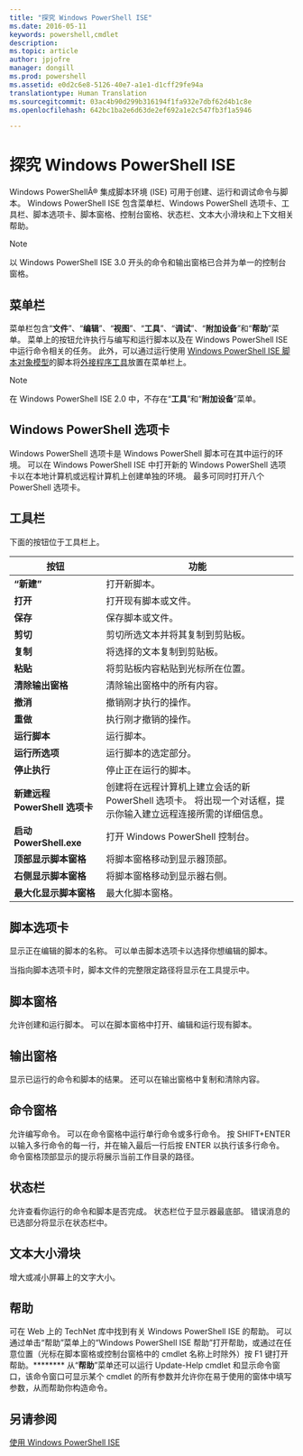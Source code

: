 ```yaml
---
title: "探究 Windows PowerShell ISE"
ms.date: 2016-05-11
keywords: powershell,cmdlet
description: 
ms.topic: article
author: jpjofre
manager: dongill
ms.prod: powershell
ms.assetid: e0d2c6e8-5126-40e7-a1e1-d1cff29fe94a
translationtype: Human Translation
ms.sourcegitcommit: 03ac4b90d299b316194f1fa932e7dbf62d4b1c8e
ms.openlocfilehash: 642bc1ba2e6d63de2ef692a1e2c547fb3f1a5946

---
```


# 探究 Windows PowerShell ISE
Windows PowerShellÂ® 集成脚本环境 (ISE) 可用于创建、运行和调试命令与脚本。 Windows PowerShell ISE 包含菜单栏、Windows PowerShell 选项卡、工具栏、脚本选项卡、脚本窗格、控制台窗格、状态栏、文本大小滑块和上下文相关帮助。

> [!NOTE]
> 以 Windows PowerShell ISE 3.0 开头的命令和输出窗格已合并为单一的控制台窗格。

## 菜单栏
菜单栏包含“**文件**”、“**编辑**”、“**视图**”、“**工具**”、“**调试**”、“**附加设备**”和“**帮助**”菜单。 菜单上的按钮允许执行与编写和运行脚本以及在 Windows PowerShell ISE 中运行命令相关的任务。 此外，可以通过运行使用 [Windows PowerShell ISE 脚本对象模型](../../core-powershell/ise/The-Windows-PowerShell-ISE-Scripting-Object-Model.md)的脚本将[外接程序工具](../../core-powershell/ise/The-ISEAddOnTool-Object.md)放置在菜单栏上。

> [!NOTE]
> 在 Windows PowerShell ISE 2.0 中，不存在“**工具**”和“**附加设备**”菜单。

## Windows PowerShell 选项卡
Windows PowerShell 选项卡是 Windows PowerShell 脚本可在其中运行的环境。 可以在 Windows PowerShell ISE 中打开新的 Windows PowerShell 选项卡以在本地计算机或远程计算机上创建单独的环境。 最多可同时打开八个 PowerShell 选项卡。

## 工具栏
下面的按钮位于工具栏上。

|按钮|功能|
|----------|------------|
|**“新建”**|打开新脚本。|
|**打开**|打开现有脚本或文件。|
|**保存**|保存脚本或文件。|
|**剪切**|剪切所选文本并将其复制到剪贴板。|
|**复制**|将选择的文本复制到剪贴板。|
|**粘贴**|将剪贴板内容粘贴到光标所在位置。|
|**清除输出窗格**|清除输出窗格中的所有内容。|
|**撤消**|撤销刚才执行的操作。|
|**重做**|执行刚才撤销的操作。|
|**运行脚本**|运行脚本。|
|**运行所选项**|运行脚本的选定部分。|
|**停止执行**|停止正在运行的脚本。|
|**新建远程 PowerShell 选项卡**|创建将在远程计算机上建立会话的新 PowerShell 选项卡。 将出现一个对话框，提示你输入建立远程连接所需的详细信息。|
|**启动 PowerShell.exe**|打开 Windows PowerShell 控制台。|
|**顶部显示脚本窗格**|将脚本窗格移动到显示器顶部。|
|**右侧显示脚本窗格**|将脚本窗格移动到显示器右侧。|
|**最大化显示脚本窗格**|最大化脚本窗格。|

## 脚本选项卡
显示正在编辑的脚本的名称。 可以单击脚本选项卡以选择你想编辑的脚本。

当指向脚本选项卡时，脚本文件的完整限定路径将显示在工具提示中。

## 脚本窗格
允许创建和运行脚本。 可以在脚本窗格中打开、编辑和运行现有脚本。

## 输出窗格
显示已运行的命令和脚本的结果。 还可以在输出窗格中复制和清除内容。

## 命令窗格
允许编写命令。 可以在命令窗格中运行单行命令或多行命令。 按 SHIFT\+ENTER 以输入多行命令的每一行，并在输入最后一行后按 ENTER 以执行该多行命令。 命令窗格顶部显示的提示将展示当前工作目录的路径。

## 状态栏
允许查看你运行的命令和脚本是否完成。 状态栏位于显示器最底部。 错误消息的已选部分将显示在状态栏中。

## 文本大小滑块
增大或减小屏幕上的文字大小。

## 帮助
可在 Web 上的 TechNet 库中找到有关 Windows PowerShell ISE 的帮助。 可以通过单击“帮助”菜单上的“Windows PowerShell ISE 帮助”打开帮助，或通过在任意位置（光标在脚本窗格或控制台窗格中的 cmdlet 名称上时除外）按 F1 键打开帮助。******** 从“**帮助**”菜单还可以运行 Update\-Help cmdlet 和显示命令窗口，该命令窗口可显示某个 cmdlet 的所有参数并允许你在易于使用的窗体中填写参数，从而帮助你构造命令。

## 另请参阅
[使用 Windows PowerShell ISE](../../core-powershell/ise/Using-the-Windows-PowerShell-ISE.md)




<!--HONumber=Jun16_HO4-->


